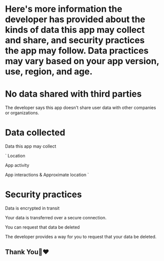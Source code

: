 # Here's more information the developer has provided about the kinds of data this app may collect and share, and security practices the app may follow. Data practices may vary based on your app version, use, region, and age.

# No data shared with third parties

The developer says this app doesn't share user data with other companies or organizations.

# Data collected

Data this app may collect

` Location

App activity

App interactions & Approximate location `

# Security practices

Data is encrypted in transit

Your data is transferred over a secure connection.

You can request that data be deleted

The developer provides a way for you to request that your data be deleted.
## Thank You🥀❤️
